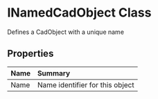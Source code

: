 # INamedCadObject Class

Defines a CadObject with a unique name

## Properties

| Name | Summary | 
| :- | :- | 
| Name | Name identifier for this object | 


